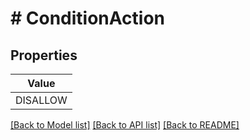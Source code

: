 # # ConditionAction


## Properties 



| Value |
------------ | 
DISALLOW|DISALLOW

[[Back to Model list]](../../README.md#models) [[Back to API list]](../../README.md#endpoints) [[Back to README]](../../README.md)

